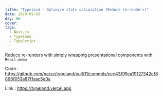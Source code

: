 ```yaml
---
title: "Typeland - Optimize stats calculation (Reduce re-renders)"
date: 2020-09-03
day: 88
cover:
tags:
  - Next.js
  - Typeland
  - TypeScript
---
```


Reduce re-renders with simply wrapping presentational components with `React.memo`

Code : https://github.com/narze/typeland/pull/11/commits/cec43f99ca19127342ef8896f053a87f1aac5e3a

Link : https://typeland.vercel.app
